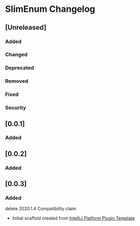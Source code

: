 <!-- Keep a Changelog guide -> https://keepachangelog.com -->

# SlimEnum Changelog

## [Unreleased]
### Added

### Changed

### Deprecated

### Removed

### Fixed

### Security

## [0.0.1]
### Added
## [0.0.2]
### Added 
## [0.0.3]
### Added
delete 2020.1.4 Compatibility claim 
- Initial scaffold created from [IntelliJ Platform Plugin Template](https://github.com/JetBrains/intellij-platform-plugin-template)
